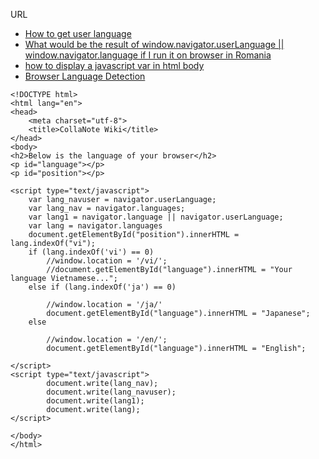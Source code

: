 URL  
- [How to get user language](https://stackoverflow.com/questions/8199760/how-to-get-the-browser-language-using-javascript)  
- [What would be the result of window.navigator.userLanguage || window.navigator.language if I run it on browser in Romania](https://stackoverflow.com/questions/40165353/what-would-be-the-result-of-window-navigator-userlanguage-window-navigator-la)  
- [how to display a javascript var in html body](https://stackoverflow.com/questions/40858456/how-to-display-a-javascript-var-in-html-body)
- [Browser Language Detection](https://aruljohn.com/language.php)

```
<!DOCTYPE html>
<html lang="en">
<head>
    <meta charset="utf-8">
    <title>CollaNote Wiki</title>
</head>
<body>
<h2>Below is the language of your browser</h2>
<p id="language"></p>
<p id="position"></p>

<script type="text/javascript">
    var lang_navuser = navigator.userLanguage;
    var lang_nav = navigator.languages;
    var lang1 = navigator.language || navigator.userLanguage;
    var lang = navigator.languages
    document.getElementById("position").innerHTML = lang.indexOf("vi");
    if (lang.indexOf('vi') == 0)
        //window.location = '/vi/';
        //document.getElementById("language").innerHTML = "Your language Vietnamese...";
    else if (lang.indexOf('ja') == 0)

        //window.location = '/ja/'
        document.getElementById("language").innerHTML = "Japanese";
    else

        //window.location = '/en/';
        document.getElementById("language").innerHTML = "English";

</script>
<script type="text/javascript">
        document.write(lang_nav);
        document.write(lang_navuser);
        document.write(lang1);
        document.write(lang);
</script>

</body>
</html>
```
